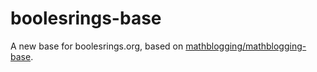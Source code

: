# boolesrings-base

A new base for boolesrings.org, based on [mathblogging/mathblogging-base](https://github.com/mathblogging/mathblogging-base/).
